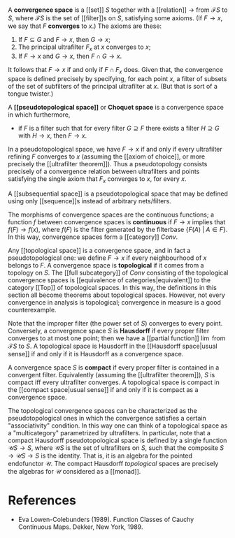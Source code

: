 A __convergence space__ is a [[set]] $S$ together with a [[relation]] $\to$ from $\mathcal{F}S$ to $S$, where $\mathcal{F}S$ is the set of [[filter]]s on $S$, satisfying some axioms.  (If $F \to x$, we say that $F$ __converges__ to $x$.)  The axioms are these:
1. If $F \subseteq G$ and $F \to x$, then $G \to x$;
1. The principal ultrafilter $F_x$ at $x$ converges to $x$;
1. If $F \to x$ and $G \to x$, then $F \cap G \to x$.

It follows that $F \to x$ if and only if $F \cap F_x$ does.  Given that, the convergence space is defined precisely by specifying, for each point $x$, a filter of subsets of the set of subfilters of the principal ultrafilter at $x$.  (But that is sort of a tongue twister.)

A **[[pseudotopological space]]** or **Choquet space** is a convergence space in which furthermore,

* if $F$ is a filter such that for every filter $G \supseteq F$ there exists a filter $H \supseteq G$ with $H \to x$, then $F \to x$.

In a pseudotopological space, we have $F\to x$ if and only if every ultrafilter refining $F$ converges to $x$ (assuming the [[axiom of choice]], or more precisely the [[ultrafilter theorem]]).  Thus a pseudotopology consists precisely of a convergence relation between ultrafilters and points satisfying the single axiom that $F_x$ converges to $x$, for every $x$.

A [[subsequential space]] is a pseudotopological space that may be defined using only [[sequence]]s instead of arbitrary nets/filters.

The morphisms of convergence spaces are the continuous functions; a function $f$ between convergence spaces is __continuous__ if $F \to x$ implies that $f(F) \to f(x)$, where $f(F)$ is the filter generated by the filterbase $\{F(A) \;|\; A \in F\}$.  In this way, convergence spaces form a [[category]] $Conv$.

Any [[topological space]] is a convergence space, and in fact a pseudotopological one: we define $F \to x$ if every neighbourhood of $x$ belongs to $F$.  A convergence space is __topological__ if it comes from a topology on $S$.  The [[full subcategory]] of $Conv$ consisting of the topological convergence spaces is [[equivalence of categories|equivalent]] to the category [[Top]] of topological spaces.  In this way, the definitions in this section all become theorems about topological spaces.  However, not every convergence in analysis is topological; convergence in measure is a good counterexample.

Note that the improper filter (the power set of $S$) converges to every point.  Conversely, a convergence space $S$ is __Hausdorff__ if every proper filter converges to at most one point; then we have a [[partial function]] $\lim$ from $\mathcal{F}S$ to $S$.  A topological space is Hausdorff in the [[Hausdorff space|usual sense]] if and only if it is Hausdorff as a convergence space.

A convergence space $S$ is __compact__ if every proper filter is contained in a convergent filter.  Equivalently (assuming the [[ultrafilter theorem]]), $S$ is compact iff every ultrafilter converges.  A topological space is compact in the [[compact space|usual sense]] if and only if it is compact as a convergence space.

The topological convergence spaces can be characterized as the pseudotopological ones in which the convergence satisfies a certain "associativity" condition.  In this way one can think of a topological space as a "multicategory" parametrized by ultrafilters.  In particular, note that a compact Hausdorff pseudotopological space is defined by a single function $\mathcal{U}S\to S$, where $\mathcal{U}S$ is the set of ultrafilters on $S$, such that the composite $S\to \mathcal{U}S \to S$ is the identity.  That is, it is an algebra for the pointed endofunctor $\mathcal{U}$.  The compact Hausdorff _topological_ spaces are precisely the algebras for $\mathcal{U}$ considered as a [[monad]].

# References #

* Eva Lowen-Colebunders (1989). Function Classes of Cauchy Continuous Maps. Dekker, New York, 1989.